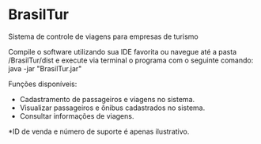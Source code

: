 # BrasilTur
Sistema de controle de viagens para empresas de turismo

Compile o software utilizando sua IDE favorita ou navegue até a pasta /BrasilTur/dist e execute via terminal o programa com o seguinte comando: java -jar "BrasilTur.jar"

Funções disponíveis:
- Cadastramento de passageiros e viagens no sistema.
- Visualizar passageiros e ônibus cadastrados no sistema.
- Consultar informações de viagens.

*ID de venda e número de suporte é apenas ilustrativo.
